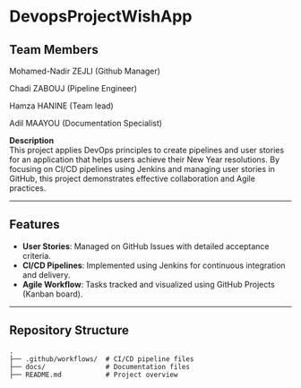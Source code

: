# DevopsProjectWishApp

## Team Members

Mohamed-Nadir ZEJLI (Github Manager)

Chadi ZABOUJ (Pipeline Engineer)

Hamza HANINE (Team lead)

Adil MAAYOU (Documentation Specialist)

**Description**  
This project applies DevOps principles to create pipelines and user stories for an application that helps users achieve their New Year resolutions. By focusing on CI/CD pipelines using Jenkins and managing user stories in GitHub, this project demonstrates effective collaboration and Agile practices.

---

## Features
- **User Stories**: Managed on GitHub Issues with detailed acceptance criteria.
- **CI/CD Pipelines**: Implemented using Jenkins for continuous integration and delivery.
- **Agile Workflow**: Tasks tracked and visualized using GitHub Projects (Kanban board).

---

## Repository Structure
```plaintext
.
├── .github/workflows/  # CI/CD pipeline files
├── docs/               # Documentation files
├── README.md           # Project overview
